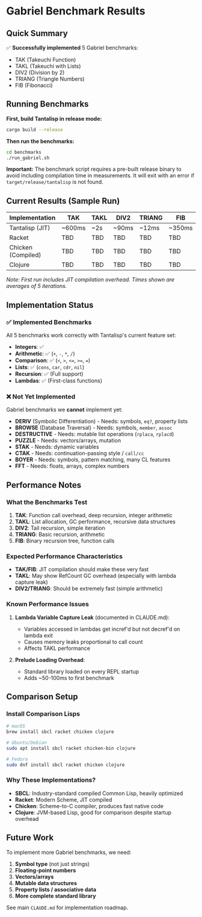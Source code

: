 # Gabriel Benchmark Results

## Quick Summary

✅ **Successfully implemented** 5 Gabriel benchmarks:
- TAK (Takeuchi Function)
- TAKL (Takeuchi with Lists)
- DIV2 (Division by 2)
- TRIANG (Triangle Numbers)
- FIB (Fibonacci)

## Running Benchmarks

**First, build Tantalisp in release mode:**

```bash
cargo build --release
```

**Then run the benchmarks:**

```bash
cd benchmarks
./run_gabriel.sh
```

**Important:** The benchmark script requires a pre-built release binary to avoid including compilation time in measurements. It will exit with an error if `target/release/tantalisp` is not found.

## Current Results (Sample Run)

| Implementation | TAK | TAKL | DIV2 | TRIANG | FIB |
|---------------|-----|------|------|--------|-----|
| Tantalisp (JIT) | ~600ms | ~2s | ~90ms | ~12ms | ~350ms |
| Racket | TBD | TBD | TBD | TBD | TBD |
| Chicken (Compiled) | TBD | TBD | TBD | TBD | TBD |
| Clojure | TBD | TBD | TBD | TBD | TBD |

*Note: First run includes JIT compilation overhead. Times shown are averages of 5 iterations.*

## Implementation Status

### ✅ Implemented Benchmarks

All 5 benchmarks work correctly with Tantalisp's current feature set:

- **Integers**: ✅
- **Arithmetic**: ✅ (`+`, `-`, `*`, `/`)
- **Comparison**: ✅ (`<`, `>`, `<=`, `>=`, `=`)
- **Lists**: ✅ (`cons`, `car`, `cdr`, `nil`)
- **Recursion**: ✅ (Full support)
- **Lambdas**: ✅ (First-class functions)

### ❌ Not Yet Implemented

Gabriel benchmarks we **cannot** implement yet:

- **DERIV** (Symbolic Differentiation) - Needs: symbols, `eq?`, property lists
- **BROWSE** (Database Traversal) - Needs: symbols, `member`, `assoc`
- **DESTRUCTIVE** - Needs: mutable list operations (`rplaca`, `rplacd`)
- **PUZZLE** - Needs: vectors/arrays, mutation
- **STAK** - Needs: dynamic variables
- **CTAK** - Needs: continuation-passing style / `call/cc`
- **BOYER** - Needs: symbols, pattern matching, many CL features
- **FFT** - Needs: floats, arrays, complex numbers

## Performance Notes

### What the Benchmarks Test

1. **TAK**: Function call overhead, deep recursion, integer arithmetic
2. **TAKL**: List allocation, GC performance, recursive data structures
3. **DIV2**: Tail recursion, simple iteration
4. **TRIANG**: Basic recursion, arithmetic
5. **FIB**: Binary recursion tree, function calls

### Expected Performance Characteristics

- **TAK/FIB**: JIT compilation should make these very fast
- **TAKL**: May show RefCount GC overhead (especially with lambda capture leak)
- **DIV2/TRIANG**: Should be extremely fast (simple arithmetic)

### Known Performance Issues

1. **Lambda Variable Capture Leak** (documented in CLAUDE.md):
   - Variables accessed in lambdas get incref'd but not decref'd on lambda exit
   - Causes memory leaks proportional to call count
   - Affects TAKL performance

2. **Prelude Loading Overhead**:
   - Standard library loaded on every REPL startup
   - Adds ~50-100ms to first benchmark

## Comparison Setup

### Install Comparison Lisps

```bash
# macOS
brew install sbcl racket chicken clojure

# Ubuntu/Debian
sudo apt install sbcl racket chicken-bin clojure

# Fedora
sudo dnf install sbcl racket chicken clojure
```

### Why These Implementations?

- **SBCL**: Industry-standard compiled Common Lisp, heavily optimized
- **Racket**: Modern Scheme, JIT compiled
- **Chicken**: Scheme-to-C compiler, produces fast native code
- **Clojure**: JVM-based Lisp, good for comparison despite startup overhead

## Future Work

To implement more Gabriel benchmarks, we need:

1. **Symbol type** (not just strings)
2. **Floating-point numbers**
3. **Vectors/arrays**
4. **Mutable data structures**
5. **Property lists / associative data**
6. **More complete standard library**

See main `CLAUDE.md` for implementation roadmap.
